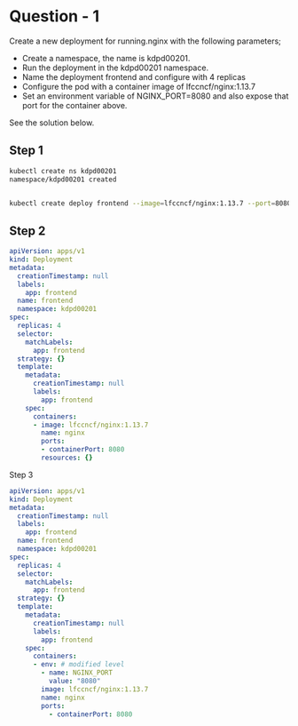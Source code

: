 # Question - 1

Create a new deployment for running.nginx with the following parameters;

- Create a namespace, the name is kdpd00201.
- Run the deployment in the kdpd00201 namespace. 
- Name the deployment frontend and configure with 4 replicas
- Configure the pod with a container image of lfccncf/nginx:1.13.7
- Set an environment variable of NGINX_PORT=8080 and also expose that port for the container above.

See the solution below.

## Step 1
```sh
kubectl create ns kdpd00201
namespace/kdpd00201 created


kubectl create deploy frontend --image=lfccncf/nginx:1.13.7 --port=8080 --namespace=kdpd00201 --replicas=4  --dry-run=client -o yaml
```

## Step 2
```yaml
apiVersion: apps/v1
kind: Deployment
metadata:
  creationTimestamp: null
  labels:
    app: frontend
  name: frontend
  namespace: kdpd00201
spec:
  replicas: 4
  selector:
    matchLabels:
      app: frontend
  strategy: {}
  template:
    metadata:
      creationTimestamp: null      
      labels:
        app: frontend
    spec:
      containers:
      - image: lfccncf/nginx:1.13.7
        name: nginx
        ports:
        - containerPort: 8080      
        resources: {}
```

Step 3
```yml
apiVersion: apps/v1
kind: Deployment
metadata:
  creationTimestamp: null
  labels:
    app: frontend
  name: frontend
  namespace: kdpd00201
spec:
  replicas: 4
  selector:
    matchLabels:
      app: frontend
  strategy: {}
  template:
    metadata:
      creationTimestamp: null      
      labels:
        app: frontend
    spec:
      containers:
      - env: # modified level
        - name: NGINX_PORT
          value: "8080"
        image: lfccncf/nginx:1.13.7
        name: nginx
        ports:  
          - containerPort: 8080
```